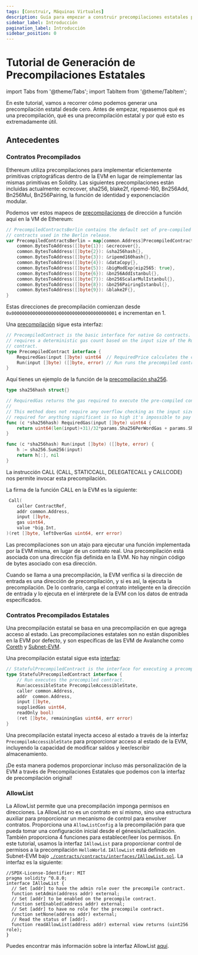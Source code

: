 ```yaml
---
tags: [Construir, Máquinas Virtuales]
description: Guía para empezar a construir precompilaciones estatales para Subnet-EVM y Precompile-EVM
sidebar_label: Introducción
pagination_label: Introducción
sidebar_position: 0
---
```


# Tutorial de Generación de Precompilaciones Estatales

import Tabs from '@theme/Tabs';
import TabItem from '@theme/TabItem';

En este tutorial, vamos a recorrer cómo podemos generar una precompilación estatal desde cero.
Antes de empezar, repasemos qué es una precompilación, qué es una precompilación estatal y por qué esto
es extremadamente útil.

## Antecedentes

### Contratos Precompilados

Ethereum utiliza precompilaciones para implementar eficientemente primitivas criptográficas dentro de la EVM en lugar de
reimplementar las mismas primitivas en Solidity. Las siguientes precompilaciones están incluidas actualmente:
ecrecover, sha256, blake2f, ripemd-160, Bn256Add, Bn256Mul, Bn256Pairing, la función de identidad y
exponenciación modular.

Podemos ver estos mapeos de [precompilaciones](https://github.com/ethereum/go-ethereum/blob/v1.11.1/core/vm/contracts.go#L82)
de dirección a función aquí en la VM de Ethereum:

```go
// PrecompiledContractsBerlin contains the default set of pre-compiled Ethereum
// contracts used in the Berlin release.
var PrecompiledContractsBerlin = map[common.Address]PrecompiledContract{
	common.BytesToAddress([]byte{1}): &ecrecover{},
	common.BytesToAddress([]byte{2}): &sha256hash{},
	common.BytesToAddress([]byte{3}): &ripemd160hash{},
	common.BytesToAddress([]byte{4}): &dataCopy{},
	common.BytesToAddress([]byte{5}): &bigModExp{eip2565: true},
	common.BytesToAddress([]byte{6}): &bn256AddIstanbul{},
	common.BytesToAddress([]byte{7}): &bn256ScalarMulIstanbul{},
	common.BytesToAddress([]byte{8}): &bn256PairingIstanbul{},
	common.BytesToAddress([]byte{9}): &blake2F{},
}
```

Estas direcciones de precompilación comienzan desde `0x0000000000000000000000000000000000000001` e incrementan en 1.

Una [precompilación](https://github.com/ava-labs/subnet-evm/blob/helloworld-official-tutorial-v2/core/vm/contracts.go#L54-L57)
sigue esta interfaz:

```go
// PrecompiledContract is the basic interface for native Go contracts. The implementation
// requires a deterministic gas count based on the input size of the Run method of the
// contract.
type PrecompiledContract interface {
	RequiredGas(input []byte) uint64  // RequiredPrice calculates the contract gas use
	Run(input []byte) ([]byte, error) // Run runs the precompiled contract
}
```

Aquí tienes un ejemplo de la función de la
[precompilación sha256](https://github.com/ava-labs/subnet-evm/blob/helloworld-official-tutorial-v2/core/vm/contracts.go#L237-L250).

```go
type sha256hash struct{}

// RequiredGas returns the gas required to execute the pre-compiled contract.
//
// This method does not require any overflow checking as the input size gas costs
// required for anything significant is so high it's impossible to pay for.
func (c *sha256hash) RequiredGas(input []byte) uint64 {
	return uint64(len(input)+31)/32*params.Sha256PerWordGas + params.Sha256BaseGas
}

func (c *sha256hash) Run(input []byte) ([]byte, error) {
	h := sha256.Sum256(input)
	return h[:], nil
}
```

La instrucción CALL (CALL, STATICCALL, DELEGATECALL y CALLCODE) nos permite invocar esta precompilación.

La firma de la función CALL en la EVM es la siguiente:

```go
 Call(
 	caller ContractRef,
 	addr common.Address,
 	input []byte,
 	gas uint64,
 	value *big.Int,
)(ret []byte, leftOverGas uint64, err error)
```

Las precompilaciones son un atajo para ejecutar una función implementada por la EVM misma, en lugar de un
contrato real. Una precompilación está asociada con una dirección fija definida en la EVM. No hay ningún código de bytes
asociado con esa dirección.

Cuando se llama a una precompilación, la EVM verifica si la dirección de entrada es una dirección de precompilación, y si es así, la
ejecuta la precompilación. De lo contrario, carga el contrato inteligente en la dirección de entrada y lo ejecuta en el
intérprete de la EVM con los datos de entrada especificados.

### Contratos Precompilados Estatales

Una precompilación estatal se basa en una precompilación en que agrega acceso al estado. Las precompilaciones estatales son
no están disponibles en la EVM por defecto, y son específicas de las EVM de Avalanche como
[Coreth](https://github.com/ava-labs/coreth) y [Subnet-EVM](https://github.com/ava-labs/subnet-evm).

Una precompilación estatal sigue esta [interfaz](https://github.com/ava-labs/subnet-evm/blob/helloworld-official-tutorial-v2/precompile/contract/interfaces.go#L17-L20):

```go
// StatefulPrecompiledContract is the interface for executing a precompiled contract
type StatefulPrecompiledContract interface {
	// Run executes the precompiled contract.
	Run(accessibleState PrecompileAccessibleState,
	caller common.Address,
	addr  common.Address,
	input []byte,
	suppliedGas uint64,
	readOnly bool)
	(ret []byte, remainingGas uint64, err error)
}
```

Una precompilación estatal inyecta acceso al estado a través de la interfaz `PrecompileAccessibleState` para
proporcionar acceso al estado de la EVM, incluyendo la capacidad de modificar saldos y leer/escribir almacenamiento.

¡De esta manera podemos proporcionar incluso más personalización de la EVM a través de Precompilaciones Estatales que podemos
con la interfaz de precompilación original!

### AllowList

La AllowList permite que una precompilación imponga permisos en direcciones. La AllowList no es un contrato
en sí mismo, sino una estructura auxiliar para proporcionar un mecanismo de control para envolver contratos.
Proporciona una `AllowListConfig` a la precompilación para que pueda tomar una configuración inicial
desde el génesis/actualización. También proporciona 4 funciones para establecer/leer los permisos. En este tutorial,
usamos la interfaz `IAllowList` para proporcionar control de permisos a la precompilación `HelloWorld`.
`IAllowList` está definido en Subnet-EVM bajo [`./contracts/contracts/interfaces/IAllowList.sol`](https://github.com/ava-labs/subnet-evm/blob/helloworld-official-tutorial-v2/contracts/contracts/interfaces/IAllowList.sol).
La interfaz es la siguiente:

```sol
//SPDX-License-Identifier: MIT
pragma solidity ^0.8.0;
interface IAllowList {
  // Set [addr] to have the admin role over the precompile contract.
  function setAdmin(address addr) external;
  // Set [addr] to be enabled on the precompile contract.
  function setEnabled(address addr) external;
  // Set [addr] to have no role for the precompile contract.
  function setNone(address addr) external;
  // Read the status of [addr].
  function readAllowList(address addr) external view returns (uint256 role);
}
```

Puedes encontrar más información sobre la interfaz AllowList [aquí](/build/subnet/upgrade/customize-a-subnet.md#allowlist-interface).